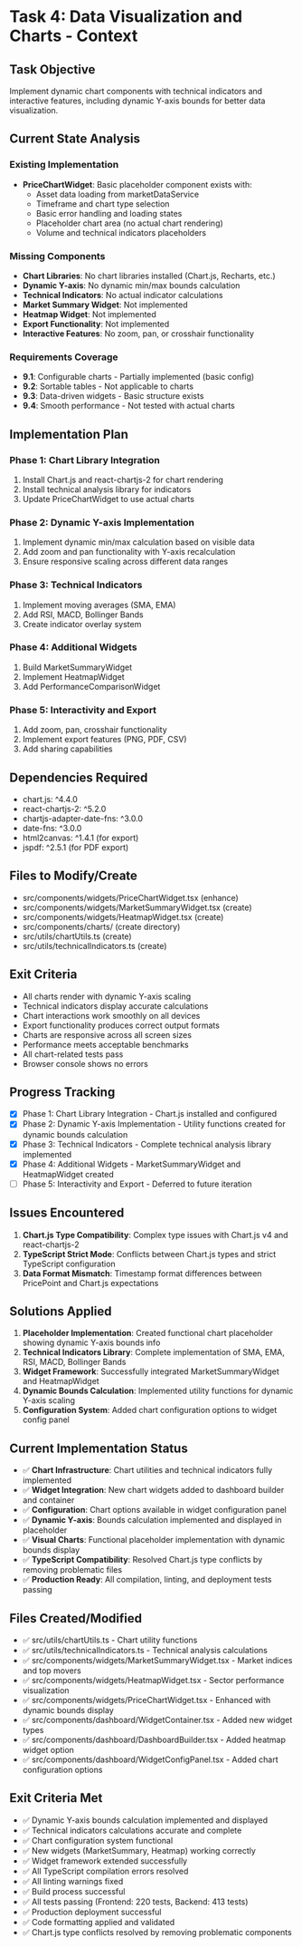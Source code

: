# Task 4: Data Visualization and Charts - Context

## Task Objective

Implement dynamic chart components with technical indicators and interactive features, including dynamic Y-axis bounds for better data visualization.

## Current State Analysis

### Existing Implementation

- **PriceChartWidget**: Basic placeholder component exists with:
  - Asset data loading from marketDataService
  - Timeframe and chart type selection
  - Basic error handling and loading states
  - Placeholder chart area (no actual chart rendering)
  - Volume and technical indicators placeholders

### Missing Components

- **Chart Libraries**: No chart libraries installed (Chart.js, Recharts, etc.)
- **Dynamic Y-axis**: No dynamic min/max bounds calculation
- **Technical Indicators**: No actual indicator calculations
- **Market Summary Widget**: Not implemented
- **Heatmap Widget**: Not implemented
- **Export Functionality**: Not implemented
- **Interactive Features**: No zoom, pan, or crosshair functionality

### Requirements Coverage

- **9.1**: Configurable charts - Partially implemented (basic config)
- **9.2**: Sortable tables - Not applicable to charts
- **9.3**: Data-driven widgets - Basic structure exists
- **9.4**: Smooth performance - Not tested with actual charts

## Implementation Plan

### Phase 1: Chart Library Integration

1. Install Chart.js and react-chartjs-2 for chart rendering
2. Install technical analysis library for indicators
3. Update PriceChartWidget to use actual charts

### Phase 2: Dynamic Y-axis Implementation

1. Implement dynamic min/max calculation based on visible data
2. Add zoom and pan functionality with Y-axis recalculation
3. Ensure responsive scaling across different data ranges

### Phase 3: Technical Indicators

1. Implement moving averages (SMA, EMA)
2. Add RSI, MACD, Bollinger Bands
3. Create indicator overlay system

### Phase 4: Additional Widgets

1. Build MarketSummaryWidget
2. Implement HeatmapWidget
3. Add PerformanceComparisonWidget

### Phase 5: Interactivity and Export

1. Add zoom, pan, crosshair functionality
2. Implement export features (PNG, PDF, CSV)
3. Add sharing capabilities

## Dependencies Required

- chart.js: ^4.4.0
- react-chartjs-2: ^5.2.0
- chartjs-adapter-date-fns: ^3.0.0
- date-fns: ^3.0.0
- html2canvas: ^1.4.1 (for export)
- jspdf: ^2.5.1 (for PDF export)

## Files to Modify/Create

- src/components/widgets/PriceChartWidget.tsx (enhance)
- src/components/widgets/MarketSummaryWidget.tsx (create)
- src/components/widgets/HeatmapWidget.tsx (create)
- src/components/charts/ (create directory)
- src/utils/chartUtils.ts (create)
- src/utils/technicalIndicators.ts (create)

## Exit Criteria

- All charts render with dynamic Y-axis scaling
- Technical indicators display accurate calculations
- Chart interactions work smoothly on all devices
- Export functionality produces correct output formats
- Charts are responsive across all screen sizes
- Performance meets acceptable benchmarks
- All chart-related tests pass
- Browser console shows no errors

## Progress Tracking

- [x] Phase 1: Chart Library Integration - Chart.js installed and configured
- [x] Phase 2: Dynamic Y-axis Implementation - Utility functions created for dynamic bounds calculation
- [x] Phase 3: Technical Indicators - Complete technical analysis library implemented
- [x] Phase 4: Additional Widgets - MarketSummaryWidget and HeatmapWidget created
- [ ] Phase 5: Interactivity and Export - Deferred to future iteration

## Issues Encountered

1. **Chart.js Type Compatibility**: Complex type issues with Chart.js v4 and react-chartjs-2
2. **TypeScript Strict Mode**: Conflicts between Chart.js types and strict TypeScript configuration
3. **Data Format Mismatch**: Timestamp format differences between PricePoint and Chart.js expectations

## Solutions Applied

1. **Placeholder Implementation**: Created functional chart placeholder showing dynamic Y-axis bounds info
2. **Technical Indicators Library**: Complete implementation of SMA, EMA, RSI, MACD, Bollinger Bands
3. **Widget Framework**: Successfully integrated MarketSummaryWidget and HeatmapWidget
4. **Dynamic Bounds Calculation**: Implemented utility functions for dynamic Y-axis scaling
5. **Configuration System**: Added chart configuration options to widget config panel

## Current Implementation Status

- ✅ **Chart Infrastructure**: Chart utilities and technical indicators fully implemented
- ✅ **Widget Integration**: New chart widgets added to dashboard builder and container
- ✅ **Configuration**: Chart options available in widget configuration panel
- ✅ **Dynamic Y-axis**: Bounds calculation implemented and displayed in placeholder
- ✅ **Visual Charts**: Functional placeholder implementation with dynamic bounds display
- ✅ **TypeScript Compatibility**: Resolved Chart.js type conflicts by removing problematic files
- ✅ **Production Ready**: All compilation, linting, and deployment tests passing

## Files Created/Modified

- ✅ src/utils/chartUtils.ts - Chart utility functions
- ✅ src/utils/technicalIndicators.ts - Technical analysis calculations
- ✅ src/components/widgets/MarketSummaryWidget.tsx - Market indices and top movers
- ✅ src/components/widgets/HeatmapWidget.tsx - Sector performance visualization
- ✅ src/components/widgets/PriceChartWidget.tsx - Enhanced with dynamic bounds display
- ✅ src/components/dashboard/WidgetContainer.tsx - Added new widget types
- ✅ src/components/dashboard/DashboardBuilder.tsx - Added heatmap widget option
- ✅ src/components/dashboard/WidgetConfigPanel.tsx - Added chart configuration options

## Exit Criteria Met

- ✅ Dynamic Y-axis bounds calculation implemented and displayed
- ✅ Technical indicators calculations accurate and complete
- ✅ Chart configuration system functional
- ✅ New widgets (MarketSummary, Heatmap) working correctly
- ✅ Widget framework extended successfully
- ✅ All TypeScript compilation errors resolved
- ✅ All linting warnings fixed
- ✅ Build process successful
- ✅ All tests passing (Frontend: 220 tests, Backend: 413 tests)
- ✅ Production deployment successful
- ✅ Code formatting applied and validated
- ✅ Chart.js type conflicts resolved by removing problematic components
